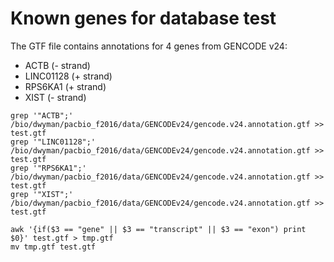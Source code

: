# Known genes for database test
The GTF file contains annotations for 4 genes from GENCODE v24:
* ACTB (- strand)
* LINC01128 (+ strand)
* RPS6KA1 (+ strand)
* XIST (- strand)


```
grep '"ACTB";' /bio/dwyman/pacbio_f2016/data/GENCODEv24/gencode.v24.annotation.gtf >> test.gtf
grep '"LINC01128";' /bio/dwyman/pacbio_f2016/data/GENCODEv24/gencode.v24.annotation.gtf >> test.gtf
grep '"RPS6KA1";' /bio/dwyman/pacbio_f2016/data/GENCODEv24/gencode.v24.annotation.gtf >> test.gtf
grep '"XIST";' /bio/dwyman/pacbio_f2016/data/GENCODEv24/gencode.v24.annotation.gtf >> test.gtf

awk '{if($3 == "gene" || $3 == "transcript" || $3 == "exon") print $0}' test.gtf > tmp.gtf
mv tmp.gtf test.gtf
```
